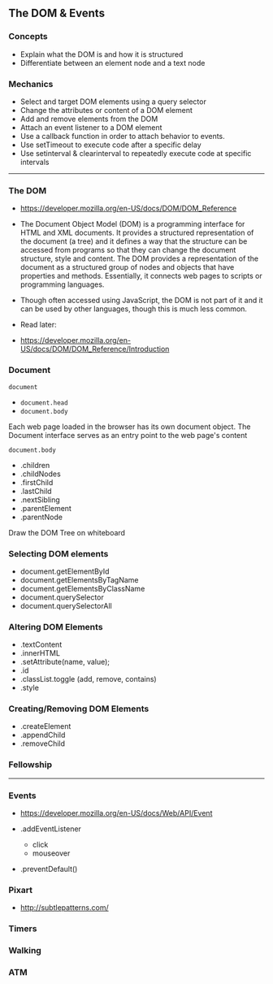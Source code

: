 ## The DOM & Events

### Concepts
- Explain what the DOM is and how it is structured
- Differentiate between an element node and a text node

### Mechanics
- Select and target DOM elements using a query selector
- Change the attributes or content of a DOM element
- Add and remove elements from the DOM
- Attach an event listener to a DOM element
- Use a callback function in order to attach behavior to events.
- Use setTimeout to execute code after a specific delay
- Use setinterval & clearinterval to repeatedly execute code at specific intervals


---

### The DOM

- https://developer.mozilla.org/en-US/docs/DOM/DOM_Reference
- The Document Object Model (DOM) is a programming interface for HTML and XML documents. It provides a structured representation of the document (a tree) and it defines a way that the structure can be accessed from programs so that they can change the document structure, style and content. The DOM provides a representation of the document as a structured group of nodes and objects that have properties and methods. Essentially, it connects web pages to scripts or programming languages.
- Though often accessed using JavaScript, the DOM is not part of it and it can be used by other languages, though this is much less common.

- Read later:
- https://developer.mozilla.org/en-US/docs/DOM/DOM_Reference/Introduction


### Document

`document`
  - `document.head`
  - `document.body`

Each web page loaded in the browser has its own document object. The Document interface serves as an entry point to the web page's content 

`document.body`
  - .children
  - .childNodes
  - .firstChild
  - .lastChild
  - .nextSibling
  - .parentElement
  - .parentNode

Draw the DOM Tree on whiteboard

### Selecting DOM elements

- document.getElementById
- document.getElementsByTagName
- document.getElementsByClassName
- document.querySelector
- document.querySelectorAll

### Altering DOM Elements

- .textContent
- .innerHTML
- .setAttribute(name, value);
- .id
- .classList.toggle (add, remove, contains)
- .style

### Creating/Removing DOM Elements

- .createElement
- .appendChild
- .removeChild

### Fellowship

---

### Events
- https://developer.mozilla.org/en-US/docs/Web/API/Event

- .addEventListener
  - click
  - mouseover
- .preventDefault()

### Pixart
- http://subtlepatterns.com/

### Timers

### Walking

### ATM